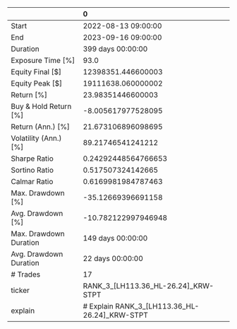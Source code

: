 |                        | 0                                             |
|:-----------------------|:----------------------------------------------|
| Start                  | 2022-08-13 09:00:00                           |
| End                    | 2023-09-16 09:00:00                           |
| Duration               | 399 days 00:00:00                             |
| Exposure Time [%]      | 93.0                                          |
| Equity Final [$]       | 12398351.446600003                            |
| Equity Peak [$]        | 19111638.060000002                            |
| Return [%]             | 23.98351446600003                             |
| Buy & Hold Return [%]  | -8.005617977528095                            |
| Return (Ann.) [%]      | 21.673106896098695                            |
| Volatility (Ann.) [%]  | 89.21746541241212                             |
| Sharpe Ratio           | 0.24292448564766653                           |
| Sortino Ratio          | 0.517507324142665                             |
| Calmar Ratio           | 0.6169981984787463                            |
| Max. Drawdown [%]      | -35.12669396691158                            |
| Avg. Drawdown [%]      | -10.782122997946948                           |
| Max. Drawdown Duration | 149 days 00:00:00                             |
| Avg. Drawdown Duration | 22 days 00:00:00                              |
| # Trades               | 17                                            |
| ticker                 | RANK_3_[LH113.36_HL-26.24]_KRW-STPT           |
| explain                | # Explain RANK_3_[LH113.36_HL-26.24]_KRW-STPT |